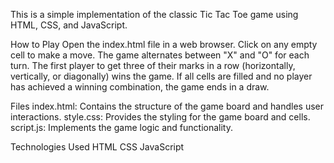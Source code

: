 This is a simple implementation of the classic Tic Tac Toe game using HTML, CSS, and JavaScript.

How to Play
Open the index.html file in a web browser.
Click on any empty cell to make a move.
The game alternates between "X" and "O" for each turn.
The first player to get three of their marks in a row (horizontally, vertically, or diagonally) wins the game.
If all cells are filled and no player has achieved a winning combination, the game ends in a draw.

Files
index.html: Contains the structure of the game board and handles user interactions.
style.css: Provides the styling for the game board and cells.
script.js: Implements the game logic and functionality.

Technologies Used
HTML
CSS
JavaScript
